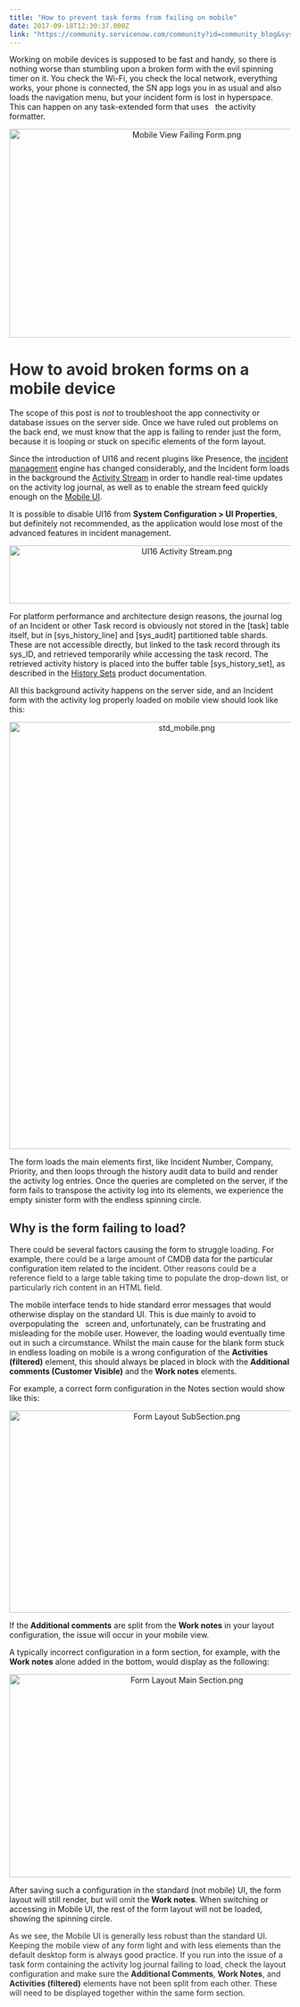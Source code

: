 ```yaml
---
title: "How to prevent task forms from failing on mobile"
date: 2017-09-18T12:30:37.000Z
link: "https://community.servicenow.com/community?id=community_blog&sys_id=484ea2addbd0dbc01dcaf3231f96195a"
---
```

<p>Working on mobile devices is supposed to be fast and handy, so there is nothing worse than stumbling upon a broken form with the evil spinning timer on it. You check the Wi-Fi, you check the local network, everything works, your phone is connected, the SN app logs you in as usual and also loads the navigation menu, but your incident form is lost in hyperspace. This can happen on any task-extended form that uses   the activity formatter.</p><p></p><p style="text-align: center;"><img   alt="Mobile View Failing Form.png" class="image-6 jive-image" src="1e672bf9dbdc5b048c8ef4621f9619a3.iix" style="width: 620px; height: 374px;"/></p><p></p><h1><span style="color: #303030;">How to avoid broken forms on a mobile device</span></h1><p>The scope of this post is <em>not</em> to troubleshoot the app connectivity or database issues on the server side. Once we have ruled out problems on the back end, we must know that the app is failing to render just the form, because it is looping or stuck on specific elements of the form layout.</p><p></p><p>Since the introduction of UI16 and recent plugins like Presence, the <a title="ocs.servicenow.com/bundle/jakarta-it-service-management/page/product/incident-management/concept/c_IncidentManagement.html" href="https://docs.servicenow.com/bundle/jakarta-it-service-management/page/product/incident-management/concept/c_IncidentManagement.html">incident management</a> engine has changed considerably, and the Incident form loads in the background the <a title="ocs.servicenow.com/bundle/istanbul-servicenow-platform/page/use/navigation/concept/c_activity-streams.html" href="https://docs.servicenow.com/bundle/istanbul-servicenow-platform/page/use/navigation/concept/c_activity-streams.html">Activity Stream</a> in order to handle real-time updates on the activity log journal, as well as to enable the stream feed quickly enough on the <a title="ocs.servicenow.com/bundle/helsinki-servicenow-platform/page/administer/tablet-mobile-ui/concept/c_MobileActivityStreams.html" href="https://docs.servicenow.com/bundle/helsinki-servicenow-platform/page/administer/tablet-mobile-ui/concept/c_MobileActivityStreams.html">Mobile UI</a>.</p><p></p><p>It is possible to disable UI16 from <strong>System Configuration &gt; UI Properties</strong>, but definitely not recommended, as the application would lose most of the advanced features in incident management.</p><p style="text-align: center;"><img   alt="UI16 Activity Stream.png" class="image-7 jive-image" src="ca18d1cadbd81b04ed6af3231f96191a.iix" style="width: 620px; height: 104px;"/></p><p></p><p>For platform performance and architecture design reasons, the journal log of an Incident or other Task record is obviously not stored in the [task] table itself, but in [sys_history_line] and [sys_audit] partitioned table shards. These are not accessible directly, but linked to the task record through its sys_ID, and retrieved temporarily while accessing the task record. The retrieved activity history is placed into the buffer table [sys_history_set], as described in the <a href="https://docs.servicenow.com/bundle/jakarta-servicenow-platform/page/administer/security/concept/c_HistorySets.html" title="https://docs.servicenow.com/bundle/jakarta-servicenow-platform/page/administer/security/concept/c_HistorySets.html">History Sets</a> product documentation.</p><p></p><p>All this background activity happens on the server side, and an Incident form with the activity log properly loaded on mobile view should look like this:</p><p style="text-align: center;"><img   alt="std_mobile.png" class="image-8 jive-image" src="c15078c2dbdc57041dcaf3231f961965.iix" style="width: 620px; height: 765px;"/></p><p></p><p>The form loads the main elements first, like Incident Number, Company, Priority, and then loops through the history audit data to build and render the activity log entries. Once the queries are completed on the server, if the form fails to transpose the activity log into its elements, we experience the empty sinister form with the endless spinning circle.</p><p></p><h2><span style="color: #303030;">Why is the form failing to load? </span></h2><p>There could be several factors causing the form to struggle <span style="color: #303030;">loading</span>. For example, <span style="color: #303030;">there could be a large amount of C</span>MDB data for the particular configuration item related to the incident. <span style="color: #303030;">Other reasons could be a reference field to a large table taking time to populate the drop-down list, or particularly rich content in an HTML field.</span></p><p></p><p>The mobile interface tends to hide standard error messages that would otherwise display on the standard UI. This is due mainly to avoid to overpopulating the   screen and, unfortunately, can be frustrating and misleading for the mobile user. However, the loading would eventually time out in such a circumstance. Whilst the main cause for the blank form stuck in endless loading on mobile is a wrong configuration of the <strong>Activities (filtered)</strong> element, this should always be placed in block with the <strong>Additional comments (Customer Visible)</strong> and the <strong>Work notes</strong> elements.</p><p></p><p>For example, a correct form configuration in the Notes section would show like this:</p><p style="text-align: center;"><img   alt="Form Layout SubSection.png" class="image-10 jive-image" src="118373bddbdc1fc03eb27a9e0f961971.iix" style="width: 620px; height: 362px;"/></p><p></p><p>If the <strong>Additional comments</strong> are split from the <strong>Work notes</strong> in your layout configuration, the issue will occur in your mobile view.</p><p>A typically incorrect configuration in a form section, for example, with the <strong>Work notes</strong> alone added in the bottom, would display as the following:</p><p style="text-align: center;"><img   alt="Form Layout Main Section.png" class="image-9 jive-image" src="ac01108edb149fc068c1fb651f961918.iix" style="width: 620px; height: 364px;"/></p><p></p><p>After saving such a configuration in the standard (not mobile) UI, the form layout will still render, but <span style="color: #303030;">will omit</span> the <strong>Work notes</strong>. When switching or accessing in Mobile UI, the rest of the form layout will not be loaded, showing the spinning circle.</p><p></p><p><span style="color: #9900ff;"><span style="color: #303030;">As we see, the Mobile UI is generally less robust than the standard UI. Keeping the mobile view of any form light and with less elements than the default desktop form is always good practice.</span> <span style="color: #303030;">If you run into the issue of a task form containing the activity log journal failing to load, check the layout configuration and make sure the <strong>Additional Comments</strong>, <strong>Work Notes</strong>, and <strong>Activities (filtered)</strong> elements have not been split from each other. These will need to be displayed together within the same form section.</span></span></p>